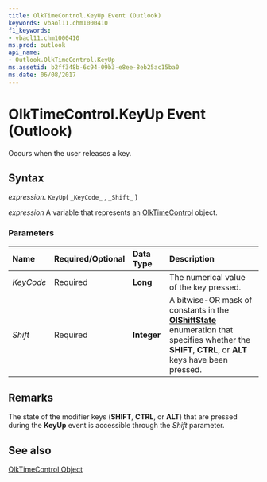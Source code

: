 ```yaml
---
title: OlkTimeControl.KeyUp Event (Outlook)
keywords: vbaol11.chm1000410
f1_keywords:
- vbaol11.chm1000410
ms.prod: outlook
api_name:
- Outlook.OlkTimeControl.KeyUp
ms.assetid: b2ff348b-6c94-09b3-e8ee-8eb25ac15ba0
ms.date: 06/08/2017
---
```



# OlkTimeControl.KeyUp Event (Outlook)

Occurs when the user releases a key.


## Syntax

 _expression_. `KeyUp`( `_KeyCode_` , `_Shift_` )

 _expression_ A variable that represents an [OlkTimeControl](./Outlook.OlkTimeControl.md) object.


### Parameters



|**Name**|**Required/Optional**|**Data Type**|**Description**|
|:-----|:-----|:-----|:-----|
| _KeyCode_|Required| **Long**|The numerical value of the key pressed.|
| _Shift_|Required| **Integer**|A bitwise-OR mask of constants in the  **[OlShiftState](Outlook.OlShiftState.md)** enumeration that specifies whether the **SHIFT**,  **CTRL**, or  **ALT** keys have been pressed.|

## Remarks

The state of the modifier keys (**SHIFT**,  **CTRL**, or  **ALT**) that are pressed during the  **KeyUp** event is accessible through the _Shift_ parameter.


## See also


[OlkTimeControl Object](Outlook.OlkTimeControl.md)


